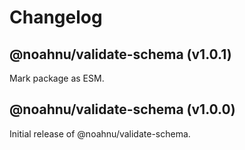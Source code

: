 # Changelog

<!-- MONOWEAVE:BELOW -->

## @noahnu/validate-schema (v1.0.1) <a name="1.0.1"></a>

Mark package as ESM.



## @noahnu/validate-schema (v1.0.0) <a name="1.0.0"></a>

Initial release of @noahnu/validate-schema.

